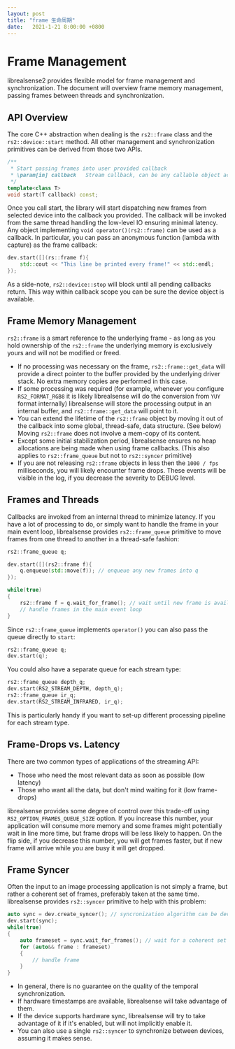 ```yaml
---
layout: post
title: "frame 生命周期"
date:   2021-1-21 8:00:00 +0800
---
```


# Frame Management

librealsense2 provides flexible model for frame management and synchronization. The document will overview frame memory management, passing frames between threads and synchronization. 

## API Overview

The core C++ abstraction when dealing is the `rs2::frame` class and the `rs2::device::start` method. All other management and synchronization primitives can be derived from those two APIs. 
```cpp
/**
 * Start passing frames into user provided callback
 * \param[in] callback   Stream callback, can be any callable object accepting rs2::frame
 */
template<class T>
void start(T callback) const;
```
Once you call start, the library will start dispatching new frames from selected device into the callback you provided. 
The callback will be invoked from the same thread handling the low-level IO ensuring minimal latency. Any object implementing `void operator()(rs2::frame)` can be used as a callback. In particular, you can pass an anonymous function (lambda with capture) as the frame callback:
```cpp
dev.start([](rs::frame f){
    std::cout << "This line be printed every frame!" << std::endl; 
}); 
```
As a side-note, `rs2::device::stop` will block until all pending callbacks return. This way within callback scope you can be sure the device object is available. 

## Frame Memory Management

`rs2::frame` is a smart reference to the underlying frame - as long as you hold ownership of the `rs2::frame` the underlying memory is exclusively yours and will not be modified or freed. 
* If no processing was necessary on the frame, `rs2::frame::get_data` will provide a direct pointer to the buffer provided by the underlying driver stack. No extra memory copies are performed in this case. 
* If some processing was required (for example, whenever you configure `RS2_FORMAT_RGB8` it is likely librealsense will do the conversion from `YUY` format internally) librealsense will store the processing output in an internal buffer, and `rs2::frame::get_data` will point to it. 
* You can extend the lifetime of the `rs2::frame` object by moving it out of the callback into some global, thread-safe, data structure. (See below) Moving `rs2::frame` does not involve a mem-copy of its content. 
* Except some initial stabilization period, librealsense ensures no heap allocations are being made when using frame callbacks. (This also applies to `rs2::frame_queue` but not to `rs2::syncer` primitive)
* If you are not releasing `rs2::frame` objects in less then the `1000 / fps` milliseconds, you will likely encounter frame drops. These events will be visible in the log, if you decrease the severity to DEBUG level. 

## Frames and Threads

Callbacks are invoked from an internal thread to minimize latency. If you have a lot of processing to do, or simply want to handle the frame in your main event loop, librealsense provides `rs2::frame_queue` primitive to move frames from one thread to another in a thread-safe fashion:
```cpp
rs2::frame_queue q;

dev.start([](rs2::frame f){
    q.enqueue(std::move(f)); // enqueue any new frames into q
});

while(true)
{
    rs2::frame f = q.wait_for_frame(); // wait until new frame is available and dequeue it
    // handle frames in the main event loop
}
```
Since `rs2::frame_queue` implements `operator()` you can also pass the queue directly to `start`:
```cpp
rs2::frame_queue q;
dev.start(q);
```
You could also have a separate queue for each stream type:
```cpp
rs2::frame_queue depth_q;
dev.start(RS2_STREAM_DEPTH, depth_q);
rs2::frame_queue ir_q;
dev.start(RS2_STREAM_INFRARED, ir_q);
```
This is particularly handy if you want to set-up different processing pipeline for each stream type. 

## Frame-Drops vs. Latency

There are two common types of applications of the streaming API:
* Those who need the most relevant data as soon as possible (low latency) 
* Those who want all the data, but don't mind waiting for it (low frame-drops)

librealsense provides some degree of control over this trade-off using `RS2_OPTION_FRAMES_QUEUE_SIZE` option. If you increase this number, your application will consume more memory and some frames might potentially wait in line more time, but frame drops will be less likely to happen. On the flip side, if you decrease this number, you will get frames faster, but if new frame will arrive while you are busy it will get dropped. 

## Frame Syncer

Often the input to an image processing application is not simply a frame, but rather a coherent set of frames, preferably taken at the same time. librealsense provides `rs2::syncer` primitive to help with this problem:
```cpp
auto sync = dev.create_syncer(); // syncronization algorithm can be device specific
dev.start(sync);
while(true)
{
    auto frameset = sync.wait_for_frames(); // wait for a coherent set of frames
    for (auto&& frame : frameset)
    {
        // handle frame
    }
}
```
* In general, there is no guarantee on the quality of the temporal synchronization. 
* If hardware timestamps are available, librealsense will take advantage of them.
* If the device supports hardware sync, librealsense will try to take advantage of it if it's enabled, but will not implicitly enable it. 
* You can also use a single `rs2::syncer` to synchronize between devices, assuming it makes sense. 




